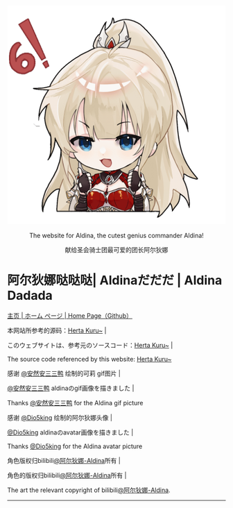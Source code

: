 <div align="center"><img src="img/welcome.gif"></div>



<div align="center"><p>The website for Aldina, the cutest genius commander Aldina!</p>
<p>献给圣会骑士团最可爱的团长阿尔狄娜</p></div>

# 阿尔狄娜哒哒哒| Aldinaだだだ | Aldina Dadada 

[主页 | ホーム ページ | Home Page（Github）](https://github.com/genshinKlee/AldinaDadada)



本网站所参考的源码：[Herta Kuru~](https://github.com/duiqt/herta_kuru) |

このウェブサイトは、参考元のソースコード：[Herta Kuru~](https://github.com/duiqt/herta_kuru) |

The source code referenced by this website: [Herta Kuru~](https://github.com/duiqt/herta_kuru) 



感谢 [@安然安三三鸭](https://space.bilibili.com/72466432) 绘制的可莉 gif图片 | 

 [@安然安三三鸭](https://space.bilibili.com/72466432) aldinaのgif画像を描きました | 

Thanks [@安然安三三鸭](https://space.bilibili.com/72466432) for the Aldina gif picture

感谢 [@Dio5king](https://space.bilibili.com/37890879) 绘制的阿尔狄娜头像 | 

 [@Dio5king](https://space.bilibili.com/37890879) aldinaのavatar画像を描きました | 

Thanks [@Dio5king](https://space.bilibili.com/37890879) for the Aldina avatar picture



角色版权归bilibili[@阿尔狄娜-Aldina](https://space.bilibili.com/515640590)所有 |

角色的版权归bilibili[@阿尔狄娜-Aldina](https://space.bilibili.com/515640590)所有 |

The art the relevant copyright of bilibili[@阿尔狄娜-Aldina](https://space.bilibili.com/515640590).



---



















































